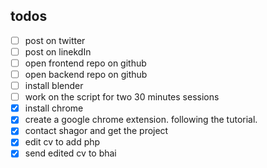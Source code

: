 

## todos
- [ ]  post on twitter
- [ ]  post on linekdIn
- [ ]  open frontend repo on github
- [ ]  open backend repo on github
- [ ]  install blender
- [ ] work on the script for two 30 minutes sessions
- [x] install chrome
- [x] create a google chrome extension. following the tutorial. 
- [x] contact shagor and get the project
- [x] edit cv to add php
- [x] send edited cv to bhai 